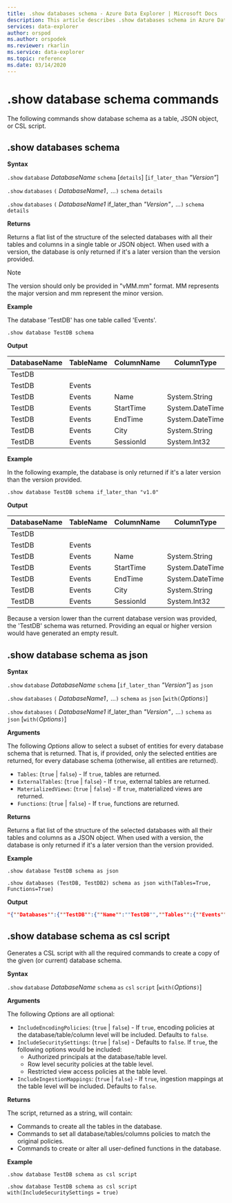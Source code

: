 ```yaml
---
title: .show databases schema - Azure Data Explorer | Microsoft Docs
description: This article describes .show databases schema in Azure Data Explorer.
services: data-explorer
author: orspod
ms.author: orspodek
ms.reviewer: rkarlin
ms.service: data-explorer
ms.topic: reference
ms.date: 03/14/2020
---
```

# .show database schema commands

The following commands show database schema as a table, JSON object, or CSL script.

## .show databases schema

**Syntax**

`.show` `database` *DatabaseName* `schema` [`details`] [`if_later_than` *"Version"*] 

`.show` `databases` `(` *DatabaseName1*`,` ...`)` `schema` `details` 
 
`.show` `databases` `(` *DatabaseName1* if_later_than *"Version"*`,` ...`)` `schema` `details`

**Returns**

Returns a flat list of the structure of the selected databases with all their tables and columns in a single table or JSON object.
When used with a version, the database is only returned if it's a later version than the version provided.

> [!NOTE]
> The version should only be provided in "vMM.mm" format. MM represents the major version and mm represent the minor version.

**Example** 
 
The database 'TestDB' has one table called 'Events'.

```kusto
.show database TestDB schema 
```

**Output**

|DatabaseName|TableName|ColumnName|ColumnType|IsDefaultTable|IsDefaultColumn|PrettyName|Version
|---|---|---|---|---|---|---|--- 
|TestDB||||False|False||v.1.1		
|TestDB|Events|||True|False||		
|TestDB|Events|	Name|System.String|True|False||		
|TestDB|Events|	StartTime|	System.DateTime|True|False||	
|TestDB|Events|	EndTime|	System.DateTime|True|False||		
|TestDB|Events|	City|	System.String|True|	False||		
|TestDB|Events|	SessionId|	System.Int32|True|	True|| 

**Example** 

In the following example, the database is only returned if it's a later version than the version provided.
 
```kusto
.show database TestDB schema if_later_than "v1.0" 
```

**Output**

|DatabaseName|TableName|ColumnName|ColumnType|IsDefaultTable|IsDefaultColumn|PrettyName|Version
|---|---|---|---|---|---|---|--- 
|TestDB||||False|False||v.1.1		
|TestDB|Events|||True|False||		
|TestDB|Events|	Name|System.String|True|False||		
|TestDB|Events|	StartTime|	System.DateTime|True|False||	
|TestDB|Events|	EndTime|	System.DateTime|True|False||		
|TestDB|Events|	City|	System.String|True|	False||		
|TestDB|Events|	SessionId|	System.Int32|True|	True||  

Because a version lower than the current database version was provided, the 'TestDB' schema was returned. Providing an equal or higher version would have generated an empty result.

## .show database schema as json

**Syntax**

`.show` `database` *DatabaseName* `schema` [`if_later_than` *"Version"*]  `as` `json`
 
`.show` `databases` `(` *DatabaseName1*`,` ...`)` `schema` `as` `json` [`with(`*Options*`)`]
 
`.show` `databases` `(` *DatabaseName1* if_later_than *"Version"*`,` ...`)` `schema` `as` `json` [`with(`*Options*`)`]

**Arguments**

The following *Options* allow to select a subset of entities for every database schema that is returned. That is, if provided, only the selected entities are returned, for every database schema (otherwise, all entities are returned).

* `Tables`: (`true` | `false`) - If `true`, tables are returned.
* `ExternalTables`: (`true` | `false`) - If `true`, external tables are returned.
* `MaterializedViews`: (`true` | `false`) - If `true`, materialized views are returned.
* `Functions`: (`true` | `false`) - If `true`, functions are returned.

**Returns**

Returns a flat list of the structure of the selected databases with all their tables and columns as a JSON object.
When used with a version, the database is only returned if it's a later version than the version provided.

**Example** 
 
```kusto
.show database TestDB schema as json

.show databases (TestDB, TestDB2) schema as json with(Tables=True, Functions=True)
```

**Output**

```json
"{""Databases"":{""TestDB"":{""Name"":""TestDB"",""Tables"":{""Events"":{""Name"":""Events"",""DefaultColumn"":null,""OrderedColumns"":[{""Name"":""Name"",""Type"":""System.String""},{""Name"":""StartTime"",""Type"":""System.DateTime""},{""Name"":""EndTime"",""Type"":""System.DateTime""},{""Name"":""City"",""Type"":""System.String""},{""Name"":""SessionId"",""Type"":""System.Int32""}]}},""PrettyName"":null,""MajorVersion"":1,""MinorVersion"":1,""Functions"":{}}}}"
```

## .show database schema as csl script

Generates a CSL script with all the required commands to create a copy of the given (or current) database schema.

**Syntax**

`.show` `database` *DatabaseName* `schema` `as` `csl` `script` [`with(`*Options*`)`]

**Arguments**

The following *Options* are all optional:

* `IncludeEncodingPolicies`: (`true` | `false`) - If `true`, encoding policies at the database/table/column level will be included. Defaults to `false`. 
* `IncludeSecuritySettings`: (`true` | `false`) - Defaults to `false`. If `true`, the following options would be included:
  * Authorized principals at the database/table level.
  * Row level security policies at the table level.
  * Restricted view access policies at the table level.
* `IncludeIngestionMappings`: (`true` | `false`) - If `true`, ingestion mappings at the table level will be included. Defaults to `false`. 

**Returns**

The script, returned as a string, will contain:

* Commands to create all the tables in the database.
* Commands to set all database/tables/columns policies to match the original policies.
* Commands to create or alter all user-defined functions in the database.

**Example** 
 
```kusto
.show database TestDB schema as csl script

.show database TestDB schema as csl script with(IncludeSecuritySettings = true)
```
